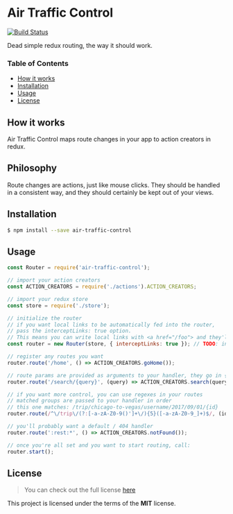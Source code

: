 # Air Traffic Control

[![Build Status](https://travis-ci.org/airplane-mode/air-traffic-control.svg?branch=master)](https://travis-ci.org/airplane-mode/air-traffic-control)

Dead simple redux routing, the way it should work.

<!-- START doctoc generated TOC please keep comment here to allow auto update -->
<!-- DON'T EDIT THIS SECTION, INSTEAD RE-RUN doctoc TO UPDATE -->
### Table of Contents

- [How it works](#how-it-works)
- [Installation](#installation)
- [Usage](#usage)
- [License](#license)

<!-- END doctoc generated TOC please keep comment here to allow auto update -->

## How it works

Air Traffic Control maps route changes in your app to action creators in redux.

## Philosophy

Route changes are actions, just like mouse clicks. They should be handled in a consistent way,
and they should certainly be kept out of your views.

## Installation

```bash
$ npm install --save air-traffic-control
```

## Usage

```javascript
const Router = require('air-traffic-control');

// import your action creators
const ACTION_CREATORS = require('./actions').ACTION_CREATORS;

// import your redux store
const store = require('./store');

// initialize the router
// if you want local links to be automatically fed into the router,
// pass the interceptLinks: true option.
// This means you can write local links with <a href="/foo"> and they'll just work.
const router = new Router(store, { interceptLinks: true }); // TODO: interceptLinks true as default?

// register any routes you want
router.route('/home', () => ACTION_CREATORS.goHome());

// route params are provided as arguments to your handler, they go in {these}
router.route('/search/{query}', (query) => ACTION_CREATORS.search(query));

// if you want more control, you can use regexes in your routes
// matched groups are passed to your handler in order
// this one matches: /trip/chicago-to-vegas/username/2017/09/01/{id}
router.route(/^\/trip\/(?:[-a-zA-Z0-9()']+\/){5}([-a-zA-Z0-9_]+)$/, (id) => ACTION_CREATORS.trip(id));

// you'll probably want a default / 404 handler
router.route(':rest:*', () => ACTION_CREATORS.notFound());

// once you're all set and you want to start routing, call:
router.start();
```

## License
>You can check out the full license [here](https://github.com/airplane-mode/air-traffic-control/blob/master/LICENSE)

This project is licensed under the terms of the **MIT** license.
